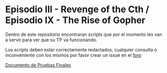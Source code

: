 # Episodio III - Revenge of the Cth / Episodio IX - The Rise of Gopher

Dentro de este repositorio encontraran scripts que por el momento les van a servir para ver que su TP va funcionando. 

Los scripts deben estar correctamente redactados, cualquier consulta o inconveniente con los mismos por favor crear un issue en el [foro](https://faq.utnso.com.ar/foro)

[Documento de Pruebas Finales](https://faq.utnso.com.ar/revenge-of-the-cth-pruebas)